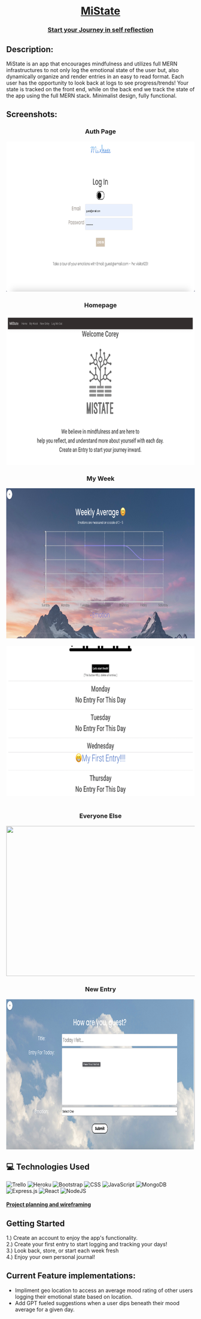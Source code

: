 <div align="center">

  # <u>MiState</u>

  ### [Start your Journey in self reflection](https://mistate.herokuapp.com/)

</div>
  
  ###
  ## Description:


  MiState is an app that encourages mindfulness and utilizes full MERN infrastructures to not only log the emotional state of the user but, also dynamically organize and render entries in an easy to read format. Each user has the opportunity to look back at logs to see progress/trends!  Your state is tracked on the front end, while on the back end we track the state of the app using the full MERN stack.  Minimalist design, fully functional.


   
  ## Screenshots:
<h3 align="center">Auth Page</h3>
<div align="center">
<img 
    src="public/assets/AuthPage.png"
    width="800" height="400"
/><br>
<h3 align="center">Homepage </h3>
<img 
  src="public/assets/HomePage.png"
  width="800" height="400"
/>
<br>
<h3 align="center">My Week </h3>
<img
  src="public/assets/MiState Graph.png"
  width="800" height="400"
/>
<br>
  <br>
<img
  src="public/assets/MyWeek2.png"
  width="800" height="400"
/>
<br>
<br>
<h3 align="center">Everyone Else </h3>
<img
  src="public/assets/Everyone.png"
  width="800" height="400"
 />
<br>
<h3 align="center">New Entry </h3>
<img
  src="public/assets/New Entry.png"
  width="800" height="400"
 />
  </div>

## :computer: Technologies Used
![Trello](https://img.shields.io/badge/Trello-%23026AA7.svg?style=for-the-badge&logo=Trello&logoColor=white)
![Heroku](https://img.shields.io/badge/heroku-%23430098.svg?style=for-the-badge&logo=heroku&logoColor=white)
![Bootstrap](https://img.shields.io/badge/bootstrap-%23563D7C.svg?style=for-the-badge&logo=bootstrap&logoColor=white)
![CSS](https://img.shields.io/badge/CSS-239120?&style=for-the-badge&logo=css3&logoColor=white)
![JavaScript](https://img.shields.io/badge/JavaScript-323330?style=for-the-badge&logo=javascript&logoColor=F7DF1E)
![MongoDB](https://img.shields.io/badge/MongoDB-%234ea94b.svg?style=for-the-badge&logo=mongodb&logoColor=white)
![Express.js](https://img.shields.io/badge/express.js-%23404d59.svg?style=for-the-badge&logo=express&logoColor=%2361DAFB)
![React](https://img.shields.io/badge/react-%2320232a.svg?style=for-the-badge&logo=react&logoColor=%2361DAFB)
![NodeJS](https://img.shields.io/badge/node.js-6DA55F?style=for-the-badge&logo=node.js&logoColor=white)
<br>

 #### [Project planning and wireframing](https://trello.com/b/SQeiqakO/mistate)

## Getting Started


 1.) Create an account to enjoy the app's functionality.<br>
 2.) Create your first entry to start logging and tracking your days!<br>
 3.) Look back, store, or start each week fresh<br>
 4.) Enjoy your own personal journal!



## Current Feature implementations:
* Impliment geo location to access an average mood rating of other users logging their emotional state based on location.
* Add GPT fueled suggestions when a user dips beneath their mood average for a given day.

